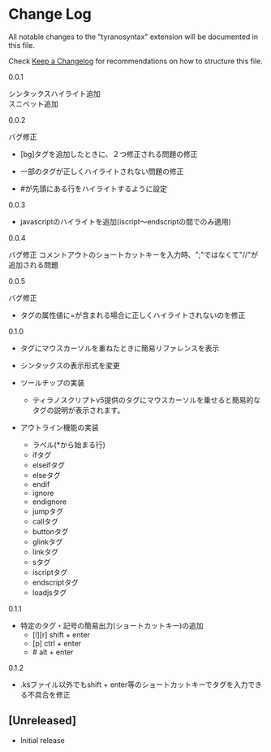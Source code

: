# Change Log

All notable changes to the "tyranosyntax" extension will be documented in this file.

Check [Keep a Changelog](http://keepachangelog.com/) for recommendations on how to structure this file.

0.0.1

シンタックスハイライト追加  
スニペット追加

0.0.2

バグ修正

- [bg]タグを追加したときに、２つ修正される問題の修正

- 一部のタグが正しくハイライトされない問題の修正

- \#が先頭にある行をハイライトするように設定

0.0.3

- javascriptのハイライトを追加(iscript～endscriptの間でのみ適用)

0.0.4

バグ修正
コメントアウトのショートカットキーを入力時、";"ではなくて"//"が追加される問題

0.0.5

バグ修正

- タグの属性値に=が含まれる場合に正しくハイライトされないのを修正

0.1.0

- タグにマウスカーソルを重ねたときに簡易リファレンスを表示

- シンタックスの表示形式を変更

- ツールチップの実装
  - ティラノスクリプトv5提供のタグにマウスカーソルを乗せると簡易的なタグの説明が表示されます。

- アウトライン機能の実装
  - ラベル(*から始まる行)
  - ifタグ
  - elseifタグ
  - elseタグ
  - endif
  - ignore
  - endignore
  - jumpタグ
  - callタグ
  - buttonタグ
  - glinkタグ
  - linkタグ
  - sタグ
  - iscriptタグ
  - endscriptタグ
  - loadjsタグ

0.1.1

- 特定のタグ・記号の簡易出力(ショートカットキー)の追加
  - [l][r] shift + enter
  - [p] ctrl + enter
  - \#  alt + enter

0.1.2

- .ksファイル以外でもshift + enter等のショートカットキーでタグを入力できる不具合を修正

## [Unreleased]

- Initial release
